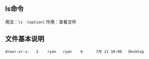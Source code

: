 ## ls命令
用法：`ls -[option]`
作用：查看文件


## 文件基本说明
`drwxr-xr-x.   2    ryan   ryan    6      7月 11 10:09   Desktop`
